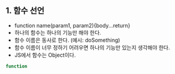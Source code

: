 ## 1. 함수 선언
  * function name(param1, param2){body...return}
  * 하나의 함수는 하나의 기능만 해야 한다. 
  * 함수 이름은 동사로 한다. (예시: doSomething)
  * 함수 이름이 너무 정하기 어려우면 하나의 기능만 있는지 생각해야 한다. 
  * JS에서 함수는 Object이다. 
  ```jsx
function

